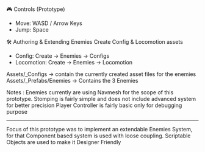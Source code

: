 🎮 Controls (Prototype)
- Move: WASD / Arrow Keys
- Jump: Space

🛠️ Authoring & Extending Enemies
Create Config & Locomotion assets
- Config: Create → Enemies → Configs
- Locomotion: Create → Enemies → Locomotion

Assets/_Configs -> contain the currently created asset files for the enemies 
Assets/_Prefabs/Enemies -> Contains the 3 Enemies

Notes :
Enemies currently are using Navmesh for the scope of this prototype.
Stomping is fairly simple and does not include advanced system for better precision
Player Controller is fairly basic only for debugging purpose

----------------------------------------

Focus of this prototype was to implement an extendable Enemies System, for that Component based system is used with loose coupling.
Scriptable Objects are used to make it Designer Friendly
